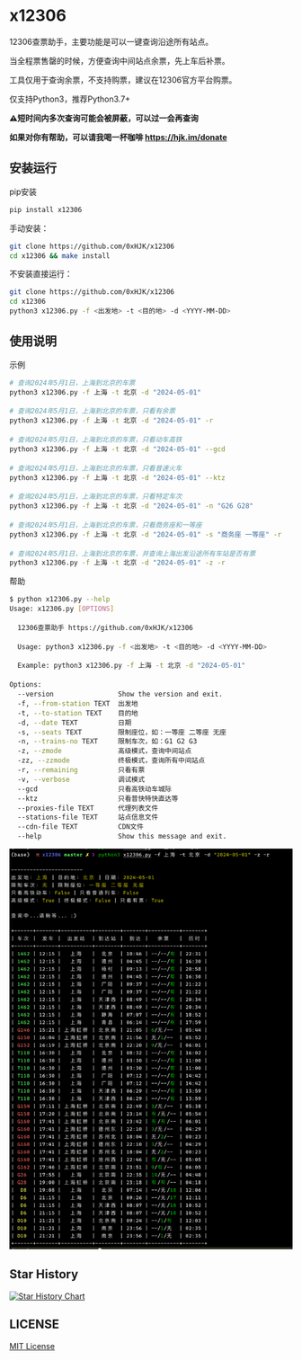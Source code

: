 # x12306

12306查票助手，主要功能是可以一键查询沿途所有站点。

当全程票售罄的时候，方便查询中间站点余票，先上车后补票。

工具仅用于查询余票，不支持购票，建议在12306官方平台购票。

仅支持Python3，推荐Python3.7+

**⚠️短时间内多次查询可能会被屏蔽，可以过一会再查询**

**如果对你有帮助，可以请我喝一杯咖啡 <https://hjk.im/donate>**

## 安装运行

pip安装
```bash
pip install x12306
```

手动安装：
```bash
git clone https://github.com/0xHJK/x12306
cd x12306 && make install
```

不安装直接运行：
```bash
git clone https://github.com/0xHJK/x12306
cd x12306
python3 x12306.py -f <出发地> -t <目的地> -d <YYYY-MM-DD>
```

## 使用说明

示例

```bash
# 查询2024年5月1日，上海到北京的车票
python3 x12306.py -f 上海 -t 北京 -d "2024-05-01"

# 查询2024年5月1日，上海到北京的车票，只看有余票
python3 x12306.py -f 上海 -t 北京 -d "2024-05-01" -r

# 查询2024年5月1日，上海到北京的车票，只看动车高铁
python3 x12306.py -f 上海 -t 北京 -d "2024-05-01" --gcd

# 查询2024年5月1日，上海到北京的车票，只看普速火车
python3 x12306.py -f 上海 -t 北京 -d "2024-05-01" --ktz

# 查询2024年5月1日，上海到北京的车票，只看特定车次
python3 x12306.py -f 上海 -t 北京 -d "2024-05-01" -n "G26 G28"

# 查询2024年5月1日，上海到北京的车票，只看商务座和一等座
python3 x12306.py -f 上海 -t 北京 -d "2024-05-01" -s "商务座 一等座" -r

# 查询2024年5月1日，上海到北京的车票，并查询上海出发沿途所有车站是否有票
python3 x12306.py -f 上海 -t 北京 -d "2024-05-01" -z -r
```

帮助

```bash
$ python x12306.py --help
Usage: x12306.py [OPTIONS]

  12306查票助手 https://github.com/0xHJK/x12306

  Usage: python3 x12306.py -f <出发地> -t <目的地> -d <YYYY-MM-DD>

  Example: python3 x12306.py -f 上海 -t 北京 -d "2024-05-01"

Options:
  --version                Show the version and exit.
  -f, --from-station TEXT  出发地
  -t, --to-station TEXT    目的地
  -d, --date TEXT          日期
  -s, --seats TEXT         限制座位，如：一等座 二等座 无座
  -n, --trains-no TEXT     限制车次，如：G1 G2 G3
  -z, --zmode              高级模式，查询中间站点
  -zz, --zzmode            终极模式，查询所有中间站点
  -r, --remaining          只看有票
  -v, --verbose            调试模式
  --gcd                    只看高铁动车城际
  --ktz                    只看普快特快直达等
  --proxies-file TEXT      代理列表文件
  --stations-file TEXT     站点信息文件
  --cdn-file TEXT          CDN文件
  --help                   Show this message and exit.
```


![](https://github.com/0xHJK/x12306/raw/master/docs/preview.png)

## Star History

[![Star History Chart](https://api.star-history.com/svg?repos=0xHJK/x12306&type=Date)](https://star-history.com/#0xHJK/x12306&Date)

## LICENSE

[MIT License](https://github.com/0xHJK/x12306/blob/master/LICENSE)